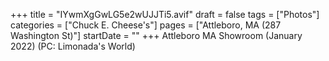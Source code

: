 +++
title = "IYwmXgGwLG5e2wUJJTi5.avif"
draft = false
tags = ["Photos"]
categories = ["Chuck E. Cheese's"]
pages = ["Attleboro, MA (287 Washington St)"]
startDate = ""
+++
Attleboro MA Showroom (January 2022) (PC: Limonada's World)
